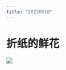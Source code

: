 ```yaml
---
title: "20220918"
---
```

折纸的鲜花
===

![](https://cdn.luogu.com.cn/upload/image_hosting/v74pgwy0.png)
